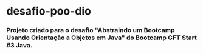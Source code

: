 # desafio-poo-dio

### Projeto criado para o desafio "Abstraindo um Bootcamp Usando Orientação a Objetos em Java" do Bootcamp GFT Start #3 Java.
